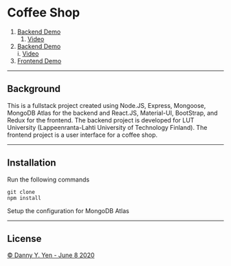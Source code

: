 # **Coffee Shop**

1. [Backend Demo](https://coffee-shop-rest.herokuapp.com)
    1. [Video](https://www.youtube.com/watch?v=Xode6kZ-i-o)
1. [Backend Demo](#)  
  i. [Video](https://www.youtube.com/watch?v=Xode6kZ-i-o)
2. [Frontend Demo](#)

___
## **Background**

This is a fullstack project created using Node.JS, Express, Mongoose, MongoDB Atlas for the backend and React.JS, Material-UI, BootStrap, and Redux for the frontend. The backend project is developed for LUT University (Lappeenranta-Lahti University of Technology Finland). The frontend project is a user interface for a coffee shop.

___
## **Installation**
Run the following commands
```
git clone
npm install
```
Setup the configuration for MongoDB Atlas


___
## License

[© Danny Y. Yen - June 8 2020](../LICENSE)
